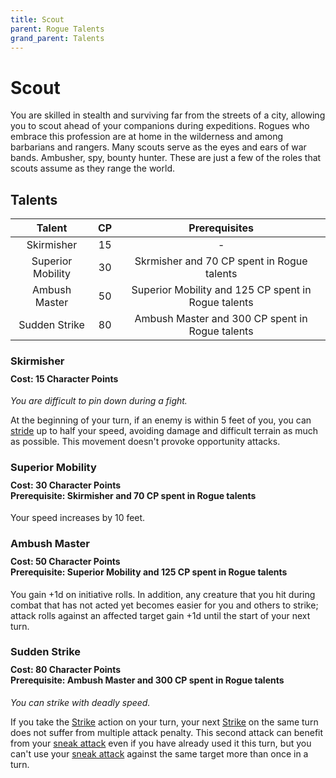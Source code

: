 ```yaml
---
title: Scout
parent: Rogue Talents
grand_parent: Talents
---
```


# Scout
You are skilled in stealth and surviving far from the streets of a city, allowing you to scout ahead of your companions during expeditions. Rogues who embrace this profession are at home in the wilderness and among barbarians and rangers. Many scouts serve as the eyes and ears of war bands. Ambusher, spy, bounty hunter. These are just a few of the roles that scouts assume as they range the world.

## Talents

| Talent | CP | Prerequisites |
|:------:|:--:|:-------------:|
| Skirmisher        | 15  | - |
| Superior Mobility | 30 | Skrmisher and 70 CP spent in Rogue talents |
| Ambush Master     | 50 | Superior Mobility and 125 CP spent in Rogue talents |
| Sudden Strike     | 80 | Ambush Master and 300 CP spent in Rogue talents |

### Skirmisher

<div style="margin-top:-10px;"></div>

#### **Cost:** 15 Character Points
*You are difficult to pin down during a fight.*

At the beginning of your turn, if an enemy is within 5 feet of you, you can [stride](https://stormchaserroleplaying.com/stormchaserRPG/Combat/Moves/Stride/) up to half your speed, avoiding damage and difficult terrain as much as possible. This movement doesn't provoke opportunity attacks.

### Superior Mobility

<div style="margin-top:-10px;"></div>

#### **Cost:** 30 Character Points<br>**Prerequisite:** Skirmisher and 70 CP spent in Rogue talents 
Your speed increases by 10 feet.

### Ambush Master

<div style="margin-top:-10px;"></div>

#### **Cost:** 50 Character Points<br>**Prerequisite:** Superior Mobility and 125 CP spent in Rogue talents 
You gain +1d on initiative rolls. In addition, any creature that you hit during combat that has not acted yet becomes easier for you and others to strike; attack rolls against an affected target gain +1d until the start of your next turn.

### Sudden Strike

<div style="margin-top:-10px;"></div>

#### **Cost:** 80 Character Points<br>**Prerequisite:** Ambush Master and 300 CP spent in Rogue talents 
*You can strike with deadly speed.*

If you take the [Strike](https://stormchaserroleplaying.com/stormchaserRPG/Combat/Actions/Strike/) action on your turn, your next [Strike](https://stormchaserroleplaying.com/stormchaserRPG/Combat/Actions/Strike/) on the same turn does not suffer from multiple attack penalty. This second attack can benefit from your [sneak attack](https://stormchaserroleplaying.com/stormchaserRPG/Talents/Rogue/#sneak-attack) even if you have already used it this turn, but you can't use your [sneak attack](https://stormchaserroleplaying.com/stormchaserRPG/Talents/Rogue/#sneak-attack) against the same target more than once in a turn.
